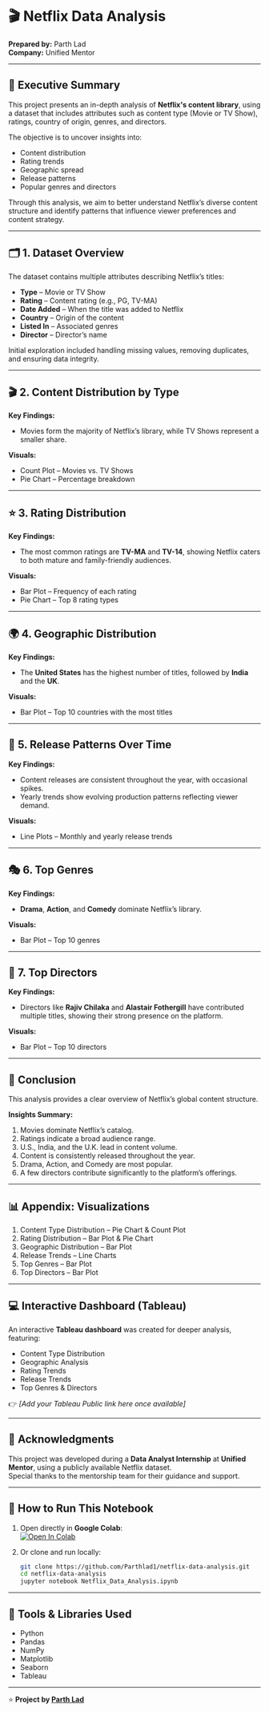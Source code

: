 # 🎬 Netflix Data Analysis  
**Prepared by:** Parth Lad  
**Company:** Unified Mentor  

---

## 🧠 Executive Summary  
This project presents an in-depth analysis of **Netflix's content library**, using a dataset that includes attributes such as content type (Movie or TV Show), ratings, country of origin, genres, and directors.  

The objective is to uncover insights into:  
- Content distribution  
- Rating trends  
- Geographic spread  
- Release patterns  
- Popular genres and directors  

Through this analysis, we aim to better understand Netflix’s diverse content structure and identify patterns that influence viewer preferences and content strategy.

---

## 🗂️ 1. Dataset Overview  
The dataset contains multiple attributes describing Netflix’s titles:  
- **Type** – Movie or TV Show  
- **Rating** – Content rating (e.g., PG, TV-MA)  
- **Date Added** – When the title was added to Netflix  
- **Country** – Origin of the content  
- **Listed In** – Associated genres  
- **Director** – Director’s name  

Initial exploration included handling missing values, removing duplicates, and ensuring data integrity.

---

## 🎬 2. Content Distribution by Type  
**Key Findings:**  
- Movies form the majority of Netflix’s library, while TV Shows represent a smaller share.  

**Visuals:**  
- Count Plot – Movies vs. TV Shows  
- Pie Chart – Percentage breakdown  

---

## ⭐ 3. Rating Distribution  
**Key Findings:**  
- The most common ratings are **TV-MA** and **TV-14**, showing Netflix caters to both mature and family-friendly audiences.  

**Visuals:**  
- Bar Plot – Frequency of each rating  
- Pie Chart – Top 8 rating types  

---

## 🌍 4. Geographic Distribution  
**Key Findings:**  
- The **United States** has the highest number of titles, followed by **India** and the **UK**.  

**Visuals:**  
- Bar Plot – Top 10 countries with the most titles  

---

## 📅 5. Release Patterns Over Time  
**Key Findings:**  
- Content releases are consistent throughout the year, with occasional spikes.  
- Yearly trends show evolving production patterns reflecting viewer demand.  

**Visuals:**  
- Line Plots – Monthly and yearly release trends  

---

## 🎭 6. Top Genres  
**Key Findings:**  
- **Drama**, **Action**, and **Comedy** dominate Netflix’s library.  

**Visuals:**  
- Bar Plot – Top 10 genres  

---

## 🎥 7. Top Directors  
**Key Findings:**  
- Directors like **Rajiv Chilaka** and **Alastair Fothergill** have contributed multiple titles, showing their strong presence on the platform.  

**Visuals:**  
- Bar Plot – Top 10 directors  

---

## 🧾 Conclusion  
This analysis provides a clear overview of Netflix’s global content structure.  

**Insights Summary:**  
1. Movies dominate Netflix’s catalog.  
2. Ratings indicate a broad audience range.  
3. U.S., India, and the U.K. lead in content volume.  
4. Content is consistently released throughout the year.  
5. Drama, Action, and Comedy are most popular.  
6. A few directors contribute significantly to the platform’s offerings.

---

## 📊 Appendix: Visualizations  
1. Content Type Distribution – Pie Chart & Count Plot  
2. Rating Distribution – Bar Plot & Pie Chart  
3. Geographic Distribution – Bar Plot  
4. Release Trends – Line Charts  
5. Top Genres – Bar Plot  
6. Top Directors – Bar Plot  

---

## 💻 Interactive Dashboard (Tableau)  
An interactive **Tableau dashboard** was created for deeper analysis, featuring:  
- Content Type Distribution  
- Geographic Analysis  
- Rating Trends  
- Release Trends  
- Top Genres & Directors  

👉 *[Add your Tableau Public link here once available]*  

---

## 🙏 Acknowledgments  
This project was developed during a **Data Analyst Internship** at **Unified Mentor**, using a publicly available Netflix dataset.  
Special thanks to the mentorship team for their guidance and support.  

---

## 🚀 How to Run This Notebook  
1. Open directly in **Google Colab**:  
   [![Open In Colab](https://colab.research.google.com/assets/colab-badge.svg)](https://colab.research.google.com/github/Parthlad1/netflix-data-analysis/blob/main/Netflix_Data_Analysis.ipynb)  

2. Or clone and run locally:  
   ```bash
   git clone https://github.com/Parthlad1/netflix-data-analysis.git
   cd netflix-data-analysis
   jupyter notebook Netflix_Data_Analysis.ipynb
   ```

---

## 🧰 Tools & Libraries Used  
- Python  
- Pandas  
- NumPy  
- Matplotlib  
- Seaborn  
- Tableau  

---

⭐ **Project by [Parth Lad](https://github.com/Parthlad1)**  
